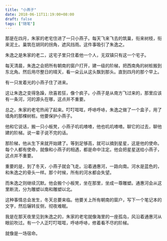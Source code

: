 ```yaml
---
title: "小燕子"
date: 2018-06-11T11:19:00+08:00
draft: false
tags: ["随笔"]
---
```


那是在四月，朱家的老宅住进了一只小燕子。每天飞来飞去的筑巢，衔来树枝，衔来泥土。巢筑在胡同的拐角，遮风挡雨。这件事吸引了朱逸之。

朱逸之是朱家的老二，这宅子里只住着他一个人，无双镇只有这一个宅子。

每天清晨，朱逸之会把所有朝南的窗户打开，建一级的阶梯，把西南角的树桩搬到东北角。然后用尽整日的晴天，看一朵云从这头飘到那头。直到四月的那个早上。

有一只发着光的小燕子住了进来。

这让朱逸之变得急躁，欣喜若狂，像个疯子。小燕子是从南方飞过来的，那里应该有一条河，河的源头在哪，这点并不重要。

总之，朱家的老宅热闹了起来。叮叮哐哐，呼哧呼哧，朱逸之做了一个盒子，用了墙角的那棵树桩。他要保护小燕子。

他和它说话，搬一只小板凳，小燕子叽叽喳喳，他也叽叽喳喳。聊它的过去，聊他建的阶梯。说一辈子说不完的话。

那阶梯，他从生下来就开始建了。等到足够高，就可以摘到星星，这是他的使命。每个人都有使命，就像和小燕子的相遇，都是命中注定。他会把星星送给小燕子，这点并不重要。

重要的是，到了冬天，小燕子就会飞走。沿着通惠河，一路向南。河水是蓝色的，和朱逸之的骨头一样。那个时候，所有的河水都会失望。

而朱逸之则继续沉默。他会搬个小板凳，坐在那里，坐成一尊雕塑。通惠河会从这里断流，分为雕塑以南和雕塑以北。

这种事情总会发生，冬天总要来临。他要关上所有朝南的窗户，写下一个笔记本的文字，然后辗转反侧，彻夜难眠。

我是在那天夜里见到朱逸之的，朱家的老宅就像海里的一座孤岛，风沿着通惠河从眼前吹过。有一个人正叮叮哐哐，呼哧呼哧，修着看不尽的阶梯。

就像是一场宿命。

